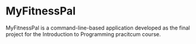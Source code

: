 # MyFitnessPal
MyFitnessPal is a command-line-based application developed as the final project for the Introduction to Programming pracitcum course.
